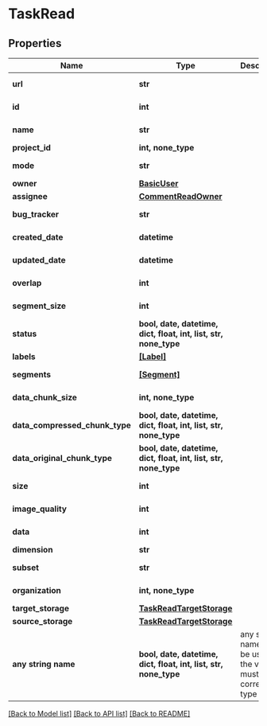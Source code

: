 # TaskRead


## Properties
Name | Type | Description | Notes
------------ | ------------- | ------------- | -------------
**url** | **str** |  | [optional] [readonly] 
**id** | **int** |  | [optional] [readonly] 
**name** | **str** |  | [optional] [readonly] 
**project_id** | **int, none_type** |  | [optional] 
**mode** | **str** |  | [optional] [readonly] 
**owner** | [**BasicUser**](BasicUser.md) |  | [optional] 
**assignee** | [**CommentReadOwner**](CommentReadOwner.md) |  | [optional] 
**bug_tracker** | **str** |  | [optional] [readonly] 
**created_date** | **datetime** |  | [optional] [readonly] 
**updated_date** | **datetime** |  | [optional] [readonly] 
**overlap** | **int** |  | [optional] [readonly] 
**segment_size** | **int** |  | [optional] [readonly] 
**status** | **bool, date, datetime, dict, float, int, list, str, none_type** |  | [optional] [readonly] 
**labels** | [**[Label]**](Label.md) |  | [optional] 
**segments** | [**[Segment]**](Segment.md) |  | [optional] [readonly] 
**data_chunk_size** | **int, none_type** |  | [optional] [readonly] 
**data_compressed_chunk_type** | **bool, date, datetime, dict, float, int, list, str, none_type** |  | [optional] [readonly] 
**data_original_chunk_type** | **bool, date, datetime, dict, float, int, list, str, none_type** |  | [optional] [readonly] 
**size** | **int** |  | [optional] [readonly] 
**image_quality** | **int** |  | [optional] [readonly] 
**data** | **int** |  | [optional] [readonly] 
**dimension** | **str** |  | [optional] 
**subset** | **str** |  | [optional] [readonly] 
**organization** | **int, none_type** |  | [optional] [readonly] 
**target_storage** | [**TaskReadTargetStorage**](TaskReadTargetStorage.md) |  | [optional] 
**source_storage** | [**TaskReadTargetStorage**](TaskReadTargetStorage.md) |  | [optional] 
**any string name** | **bool, date, datetime, dict, float, int, list, str, none_type** | any string name can be used but the value must be the correct type | [optional]

[[Back to Model list]](../README.md#documentation-for-models) [[Back to API list]](../README.md#documentation-for-api-endpoints) [[Back to README]](../README.md)


